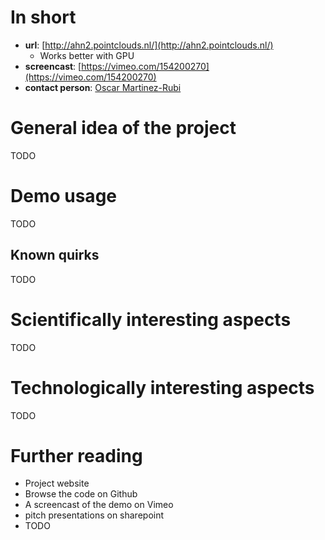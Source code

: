 # In short

- **url**: [http://ahn2.pointclouds.nl/](http://ahn2.pointclouds.nl/)
  - Works better with GPU
- **screencast**: [https://vimeo.com/154200270](https://vimeo.com/154200270)
- **contact person**: [Oscar Martinez-Rubi](https://www.esciencecenter.nl/profile/oscar-martinez-rubi-msc)


# General idea of the project

TODO

# Demo usage

TODO

## Known quirks

TODO

# Scientifically interesting aspects

TODO

# Technologically interesting aspects

TODO

# Further reading

- Project website
- Browse the code on Github
- A screencast of the demo on Vimeo
- pitch presentations on sharepoint
- TODO

